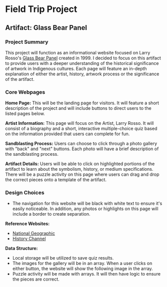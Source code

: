 # Field Trip Project

## Artifact: Glass Bear Panel

### Project Summary
This project will function as an informational website focused on Larry Rosso's [Glass Bear Panel](https://collections.eiteljorg.org/objects/3362/glass-bear-panel?ctx=15a19842391290e74075cda47c0dedeff440331c&idx=0) created in 1999. I decided to focus on this artifact to provide users with a deeper understanding of the historical significance of artwork in Indigenous cultures. Each page will feature an in-depth explanation of either the artist, history, artwork process or the significance of the artifact.

### Core Webpages
**Home Page:** This will be the landing page for visitors. It will feature a short description of the project and will include buttons to direct users to the listed pages below.

**Artist Information:** This page will focus on the Artist, Larry Rosso. It will consist of a biography and a short, interactive multiple-choice quiz based on the information provided that users can complete for fun.

**Sandblasting Process:** Users can choose to click through a photo gallery with "back" and "next" buttons. Each photo will have a brief description of the sandblasting process. 

**Artifact Details:** Users will be able to click on highlighted portions of the artifact to learn about the symbolism, history, or medium specifications. There will be a puzzle activity on this page where users can drag and drop the correct pieces onto a template of the artifact.

### Design Choices
- The navigation for this website will be black with white text to ensure it's easily noticeable. In addition, any photos or highlights on this page will include a border to create separation.

**Reference Websites:**
- [National Geographic](https://www.nationalgeographic.com/)
- [History Channel](https://www.history.com/articles/why-did-the-dinosaurs-die-out)

**Data Structure:**
- Local storage will be utilized to save quiz results.
- The images for the gallery will be in an array. When a user clicks on either button, the website will show the following image in the array.
- Puzzle activity will be made with arrays. It will then have logic to ensure the pieces are correct.